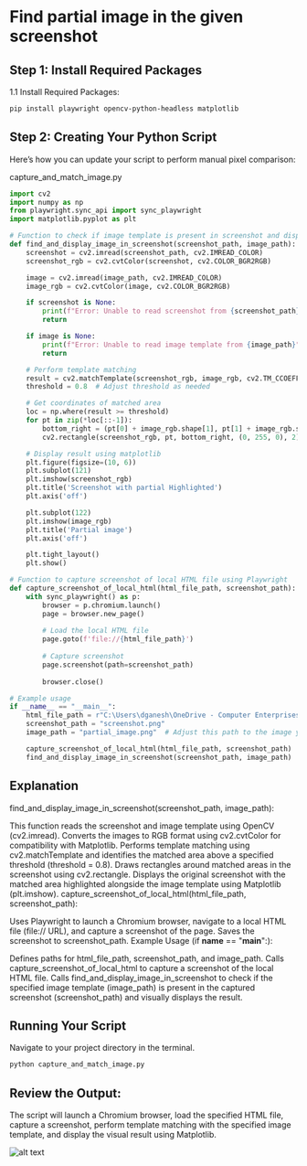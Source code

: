 #  Find partial image in the given screenshot

## Step 1: Install Required Packages

1.1 Install Required Packages:

```bash
pip install playwright opencv-python-headless matplotlib
```

## Step 2: Creating Your Python Script

Here’s how you can update your script to perform manual pixel comparison:

capture_and_match_image.py

```py
import cv2
import numpy as np
from playwright.sync_api import sync_playwright
import matplotlib.pyplot as plt

# Function to check if image template is present in screenshot and display visually
def find_and_display_image_in_screenshot(screenshot_path, image_path):
    screenshot = cv2.imread(screenshot_path, cv2.IMREAD_COLOR)
    screenshot_rgb = cv2.cvtColor(screenshot, cv2.COLOR_BGR2RGB)

    image = cv2.imread(image_path, cv2.IMREAD_COLOR)
    image_rgb = cv2.cvtColor(image, cv2.COLOR_BGR2RGB)

    if screenshot is None:
        print(f"Error: Unable to read screenshot from {screenshot_path}")
        return

    if image is None:
        print(f"Error: Unable to read image template from {image_path}")
        return

    # Perform template matching
    result = cv2.matchTemplate(screenshot_rgb, image_rgb, cv2.TM_CCOEFF_NORMED)
    threshold = 0.8  # Adjust threshold as needed

    # Get coordinates of matched area
    loc = np.where(result >= threshold)
    for pt in zip(*loc[::-1]):
        bottom_right = (pt[0] + image_rgb.shape[1], pt[1] + image_rgb.shape[0])
        cv2.rectangle(screenshot_rgb, pt, bottom_right, (0, 255, 0), 2)

    # Display result using matplotlib
    plt.figure(figsize=(10, 6))
    plt.subplot(121)
    plt.imshow(screenshot_rgb)
    plt.title('Screenshot with partial Highlighted')
    plt.axis('off')

    plt.subplot(122)
    plt.imshow(image_rgb)
    plt.title('Partial image')
    plt.axis('off')

    plt.tight_layout()
    plt.show()

# Function to capture screenshot of local HTML file using Playwright
def capture_screenshot_of_local_html(html_file_path, screenshot_path):
    with sync_playwright() as p:
        browser = p.chromium.launch()
        page = browser.new_page()
        
        # Load the local HTML file
        page.goto(f'file://{html_file_path}')
        
        # Capture screenshot
        page.screenshot(path=screenshot_path)
        
        browser.close()

# Example usage
if __name__ == "__main__":
    html_file_path = r"C:\Users\dganesh\OneDrive - Computer Enterprises Inc\Desktop\Comp\index.html"  # Adjust this path to your local HTML file
    screenshot_path = "screenshot.png"
    image_path = "partial_image.png"  # Adjust this path to the image you want to find

    capture_screenshot_of_local_html(html_file_path, screenshot_path)
    find_and_display_image_in_screenshot(screenshot_path, image_path)


```

## Explanation

find_and_display_image_in_screenshot(screenshot_path, image_path):

This function reads the screenshot and image template using OpenCV (cv2.imread).
Converts the images to RGB format using cv2.cvtColor for compatibility with Matplotlib.
Performs template matching using cv2.matchTemplate and identifies the matched area above a specified threshold (threshold = 0.8).
Draws rectangles around matched areas in the screenshot using cv2.rectangle.
Displays the original screenshot with the matched area highlighted alongside the image template using Matplotlib (plt.imshow).
capture_screenshot_of_local_html(html_file_path, screenshot_path):

Uses Playwright to launch a Chromium browser, navigate to a local HTML file (file:// URL), and capture a screenshot of the page.
Saves the screenshot to screenshot_path.
Example Usage (if __name__ == "__main__":):

Defines paths for html_file_path, screenshot_path, and image_path.
Calls capture_screenshot_of_local_html to capture a screenshot of the local HTML file.
Calls find_and_display_image_in_screenshot to check if the specified image template (image_path) is present in the captured screenshot (screenshot_path) and visually displays the result.

## Running Your Script

Navigate to your project directory in the terminal.

```bash
python capture_and_match_image.py
```

## Review the Output:

The script will launch a Chromium browser, load the specified HTML file, capture a screenshot, perform template matching with the specified image template, and display the visual result using Matplotlib.

![alt text](image.png)
